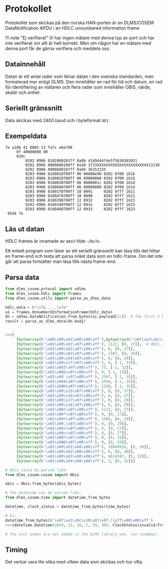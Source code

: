 # Protokollet

Protokollet som skickas på den norska HAN-porten är en DLMS/COSEM DataNotification APDU i en 
HDLC unnumbered information frame

!!! note "Ej verifierat"
    Vi har ingen mätare med denna typ av port och har inte verifierat om allt är helt korrekt.
    Men om någon har en mätare med denna port får de gärna verifiera och meddela oss.

## Datainnehåll

Datan är ett antal rader som liknar datan i den svenska standarden, men formaterad 
mer enligt DLMS. Den innehåller en rad för tid och datum, en rad för identifiering av mätaren
och flera rader som innehåller OBIS, värde, skalär och enhet.

## Seriellt gränssnitt

Data skickas med 2400 baud och i byteformat `8E1`

## Exempeldata

```
7e a10b 41 0883 13 fa7c e6e700
     0f 40000000 00
     010c
         0202 0906 0101000281ff 0a0b 4149444f4e5f5630303031
         0202 0906 0000600100ff 0a10 3733XXXXXXXXXXXXXXXXXXXXXXX13130
         0202 0906 0000600107ff 0a04 36353235
         0203 0906 0100010700ff 06 00000e90 0202 0f00 161b
         0203 0906 0100020700ff 06 00000000 0202 0f00 161b
         0203 0906 0100030700ff 06 0000001c 0202 0f00 161d
         0203 0906 0100040700ff 06 00000000 0202 0f00 161d
         0203 0906 01001f0700ff 10 0091     0202 0fff 1621
         0203 0906 0100470700ff 10 0090     0202 0fff 1621
         0203 0906 0100200700ff 12 0932     0202 0fff 1623
         0203 0906 0100340700ff 12 091e     0202 0fff 1623
         0203 0906 0100480700ff 12 0933     0202 0fff 1623
 95d4 7e

```
## Läs ut datan

HDLC frames är inramade av ascii tilde `~`/`0x7e`. 

Ett enkelt program som läser av ett seriellt gränssnitt kan läsa tills det hittar en 
frame-end och testa att parsa inläst data som en hdlc-frame. Om det inte går att parsa 
fortsätter man läsa tills nästa frame-end.

## Parsa data

```python
from dlms_cosem.prtocol import xdlms
from dlms_cosem.hdlc import frames
from dlms_cosem.utils import parse_as_dlms_data

hdlc_data = b"\x7e.....\x7e"
ui = frames.UnnumberdInformationFrame(hdlc_data)
dn = xdlms.DataNotification.from_bytes(ui.payload[3:])  # The first 3 bytes should be ignored.
result = parse_as_dlms_data(dn.body)


>>>[
     [bytearray(b'\x00\x00\x01\x00\x00\xff'),bytearray(b'\x07\xe3\x0c\x10\x01\x07;(\xff\x80\x00\xff')],  # Datum
     [bytearray(b'\x01\x00\x01\x07\x00\xff'), 1122, [0, 27]],  # OBIS, value, [skalär, enhet]
     [bytearray(b'\x01\x00\x02\x07\x00\xff'), 0, [0, 27]],
     [bytearray(b'\x01\x00\x03\x07\x00\xff'), 1507, [0, 29]],
     [bytearray(b'\x01\x00\x04\x07\x00\xff'), 0, [0, 29]],
     [bytearray(b'\x01\x00\x1f\x07\x00\xff'), 0, [-1, 33]],
     [bytearray(b'\x01\x003\x07\x00\xff'), 75, [-1, 33]],
     [bytearray(b'\x01\x00G\x07\x00\xff'), 0, [-1, 33]],
     [bytearray(b'\x01\x00 \x07\x00\xff'), 2307, [-1, 35]],
     [bytearray(b'\x01\x004\x07\x00\xff'), 2499, [-1, 35]],
     [bytearray(b'\x01\x00H\x07\x00\xff'), 2308, [-1, 35]],
     [bytearray(b'\x01\x00\x15\x07\x00\xff'), 0, [0, 27]],
     [bytearray(b'\x01\x00\x16\x07\x00\xff'), 0, [0, 27]],
     [bytearray(b'\x01\x00\x17\x07\x00\xff'), 0, [0, 29]],
     [bytearray(b'\x01\x00\x18\x07\x00\xff'), 0, [0, 29]],
     [bytearray(b'\x01\x00)\x07\x00\xff'), 1122, [0, 27]],
     [bytearray(b'\x01\x00*\x07\x00\xff'), 0, [0, 27]],
     [bytearray(b'\x01\x00+\x07\x00\xff'), 1506, [0, 29]],
     [bytearray(b'\x01\x00,\x07\x00\xff'), 0, [0, 29]],
     [bytearray(b'\x01\x00=\x07\x00\xff'), 0, [0, 27]],
     [bytearray(b'\x01\x00>\x07\x00\xff'), 0, [0, 27]],
     [bytearray(b'\x01\x00?\x07\x00\xff'), 0, [0, 29]],
     [bytearray(b'\x01\x00@\x07\x00\xff'), 0, [0, 29]],
     [bytearray(b'\x01\x00\x01\x08\x00\xff'), 10049926, [0, 30]],
     [bytearray(b'\x01\x00\x02\x08\x00\xff'), 8, [0, 30]],
     [bytearray(b'\x01\x00\x03\x08\x00\xff'), 6614347, [0, 32]],
     [bytearray(b'\x01\x00\x04\x08\x00\xff'), 5, [0, 32]]]

# Obis could be parsed like:
from dlms_cosem.cosem import Obis

obis = Obis.from_bytes(obis_bytes)

# The datetime can be parsed like:
from dlms_cosem.time import datetime_from_bytes

datetime, clock_status = datetime_from_bytes(time_bytes)

# Ex:
datetime_from_bytes(b'\x07\xe3\x0c\x10\x01\x07;(\xff\x80\x00\xff')
>>>(datetime.datetime(2019, 12, 16, 7, 59, 40), ClockStatus(invalid=True, doubtful=True, different_base=True, invalid_status=True, daylight_saving_active=True))

# The unit enums are not added in the DLMS library yet. (on roadmap)

```
## Timing

Det verkar vara lite olika med vilken data som skickas och hur ofta.
